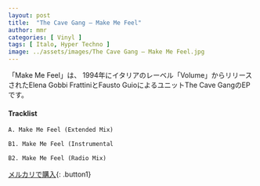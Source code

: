 ```yaml
---
layout: post
title:  "The Cave Gang – Make Me Feel"
author: mmr
categories: [ Vinyl ]
tags: [ Italo, Hyper Techno ]
image: ../assets/images/The Cave Gang – Make Me Feel.jpg
---
```


「Make Me Feel」は、
1994年にイタリアのレーベル「Volume」からリリースされたElena Gobbi FrattiniとFausto GuioによるユニットThe Cave GangのEPです。

#### Tracklist
```md
A. Make Me Feel (Extended Mix)

B1. Make Me Feel (Instrumental

B2. Make Me Feel (Radio Mix)
```

[メルカリで購入](https://jp.mercari.com/item/m61676818588?afid=6142608987){: .button1}

